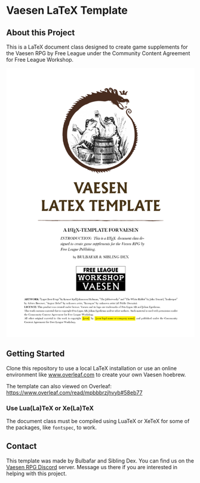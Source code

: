 # Vaesen LaTeX Template

## About this Project
This is a LaTeX document class designed to create game supplements for the Vaesen RPG by Free League under the Community Content Agreement for Free League Workshop. 

![](img/screen1.png)

## Getting Started
Clone this repository to use a local LaTeX installation or use an online environment like www.overleaf.com to create your own Vaesen hoebrew.

The template can also viewed on Overleaf: https://www.overleaf.com/read/mpbbbrzjhvyb#58eb77

### Use Lua(La)TeX or Xe(La)TeX
The document class must be compiled using LuaTeX or XeTeX for some of the packages, like `fontspec`, to work.

## Contact
This template was made by Bulbafar and Sibling Dex. You can find us on the [Vaesen RPG Discord](https://discord.com/channels/1108036058844778516/1420680047408447551) server. Message us there if you are interested in helping with this project.

